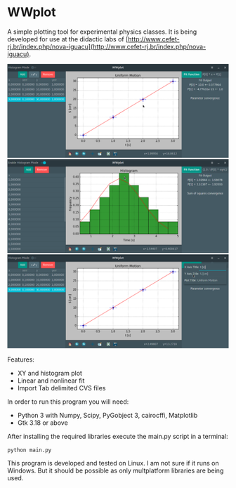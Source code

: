 # WWplot

A simple plotting tool for experimental physics classes. It is being developed for use at the didactic labs of [http://www.cefet-rj.br/index.php/nova-iguacu](http://www.cefet-rj.br/index.php/nova-iguacu).

![](wwplot_main_window.png)
![](wwplot_histogram.png)
![](wwplot_menu.png) 

Features:

- XY and histogram plot
- Linear and nonlinear fit
- Import Tab delimited CVS files

In order to run this program you will need:

- Python 3 with Numpy, Scipy, PyGobject 3, cairocffi, Matplotlib
- Gtk 3.18 or above

After installing the required libraries execute the main.py script in a
terminal:

	python main.py

This program is developed and tested on Linux. I am not sure if it runs on Windows. But it should be possible as only multplatform libraries are being used.